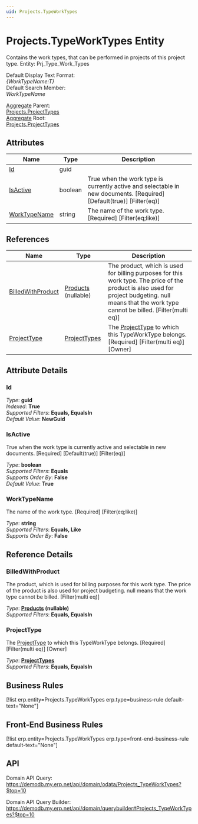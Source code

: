 ```yaml
---
uid: Projects.TypeWorkTypes
---
```

# Projects.TypeWorkTypes Entity

Contains the work types, that can be performed in projects of this project type. Entity: Prj_Type_Work_Types

Default Display Text Format:  
_{WorkTypeName:T}_  
Default Search Member:  
_WorkTypeName_  

[Aggregate](xref:aggregates) Parent:  
[Projects.ProjectTypes](Projects.ProjectTypes.md)  
[Aggregate](xref:aggregates) Root:  
[Projects.ProjectTypes](Projects.ProjectTypes.md)  

## Attributes

| Name | Type | Description |
| ---- | ---- | --- |
| [Id](Projects.TypeWorkTypes.md#id) | guid |  
| [IsActive](Projects.TypeWorkTypes.md#isactive) | boolean | True when the work type is currently active and selectable in new documents. [Required] [Default(true)] [Filter(eq)] 
| [WorkTypeName](Projects.TypeWorkTypes.md#worktypename) | string | The name of the work type. [Required] [Filter(eq;like)] 

## References

| Name | Type | Description |
| ---- | ---- | --- |
| [BilledWithProduct](Projects.TypeWorkTypes.md#billedwithproduct) | [Products](General.Products.Products.md) (nullable) | The product, which is used for billing purposes for this work type. The price of the product is also used for project budgeting. null means that the work type cannot be billed. [Filter(multi eq)] |
| [ProjectType](Projects.TypeWorkTypes.md#projecttype) | [ProjectTypes](Projects.ProjectTypes.md) | The [ProjectType](Projects.TypeWorkTypes.md#projecttype) to which this TypeWorkType belongs. [Required] [Filter(multi eq)] [Owner] |


## Attribute Details

### Id

_Type_: **guid**  
_Indexed_: **True**  
_Supported Filters_: **Equals, EqualsIn**  
_Default Value_: **NewGuid**  

### IsActive

True when the work type is currently active and selectable in new documents. [Required] [Default(true)] [Filter(eq)]

_Type_: **boolean**  
_Supported Filters_: **Equals**  
_Supports Order By_: **False**  
_Default Value_: **True**  

### WorkTypeName

The name of the work type. [Required] [Filter(eq;like)]

_Type_: **string**  
_Supported Filters_: **Equals, Like**  
_Supports Order By_: **False**  


## Reference Details

### BilledWithProduct

The product, which is used for billing purposes for this work type. The price of the product is also used for project budgeting. null means that the work type cannot be billed. [Filter(multi eq)]

_Type_: **[Products](General.Products.Products.md) (nullable)**  
_Supported Filters_: **Equals, EqualsIn**  

### ProjectType

The [ProjectType](Projects.TypeWorkTypes.md#projecttype) to which this TypeWorkType belongs. [Required] [Filter(multi eq)] [Owner]

_Type_: **[ProjectTypes](Projects.ProjectTypes.md)**  
_Supported Filters_: **Equals, EqualsIn**  



## Business Rules

[!list erp.entity=Projects.TypeWorkTypes erp.type=business-rule default-text="None"]

## Front-End Business Rules

[!list erp.entity=Projects.TypeWorkTypes erp.type=front-end-business-rule default-text="None"]

## API

Domain API Query:
<https://demodb.my.erp.net/api/domain/odata/Projects_TypeWorkTypes?$top=10>

Domain API Query Builder:
<https://demodb.my.erp.net/api/domain/querybuilder#Projects_TypeWorkTypes?$top=10>

